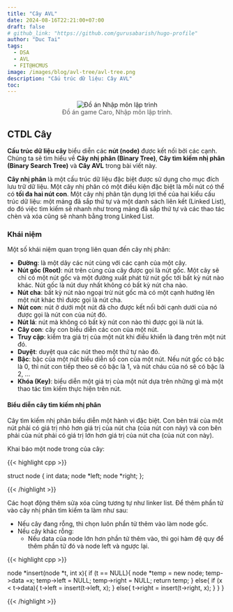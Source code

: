 ```yaml
---
title: "Cây AVL"
date: 2024-08-16T22:21:00+07:00
draft: false
# github_link: "https://github.com/gurusabarish/hugo-profile"
author: "Duc Tai"
tags:
  - DSA
  - AVL
  - FIT@HCMUS
image: /images/blog/avl-tree/avl-tree.png 
description: "Cấu trúc dữ liệu: Cây AVL"
toc: 
---
```


<figure style="text-align: center; margin-bottom: 20px;">
  <img src="/images/blog/roadmap/nmlt.png" alt="Đồ án Nhập môn lập trình" style="max-width: 90%; height: auto;">
  <figcaption style="font-size: 14px; color: #555;">Đồ án game Caro, Nhập môn lập trình.</figcaption>
</figure>

## CTDL Cây

**Cấu trúc dữ liệu cây** biểu diễn các **nút (node)** được kết nối bởi các cạnh. Chúng ta sẽ tìm hiểu về **Cây nhị phân (Binary Tree)**, **Cây tìm kiếm nhị phân (Binary Search Tree)** và **Cây AVL** trong bài viết này.

**Cây nhị phân** là một cấu trúc dữ liệu đặc biệt được sử dụng cho mục đích lưu trữ dữ liệu. Một cây nhị phân có một điều kiện đặc biệt là mỗi nút có thể có **tối đa hai nút con**. Một cây nhị phân tận dụng lợi thế của hai kiểu cấu trúc dữ liệu: một mảng đã sắp thứ tự và một danh sách liên kết (Linked List), do đó việc tìm kiếm sẽ nhanh như trong mảng đã sắp thứ tự và các thao tác chèn và xóa cũng sẽ nhanh bằng trong Linked List.

### Khái niệm

Một số khái niệm quan trọng liên quan đến cây nhị phân: 

- **Đường**: là một dãy các nút cùng với các cạnh của một cây.
- **Nút gốc (Root)**: nút trên cùng của cây được gọi là nút gốc. Một cây sẽ chỉ có một nút gốc và một đường xuất phát từ nút gốc tới bất kỳ nút nào khác. Nút gốc là nút duy nhất không có bất kỳ nút cha nào.
- **Nút cha**: bất kỳ nút nào ngoại trừ nút gốc mà có một cạnh hướng lên một nút khác thì được gọi là nút cha.
- **Nút con**: nút ở dưới một nút đã cho được kết nối bởi cạnh dưới của nó được gọi là nút con của nút đó.
- **Nút lá**: nút mà không có bất kỳ nút con nào thì được gọi là nút lá.
- **Cây con**: cây con biểu diễn các con của một nút.
- **Truy cập**: kiểm tra giá trị của một nút khi điều khiển là đang trên một nút đó.
- **Duyệt**: duyệt qua các nút theo một thứ tự nào đó.
- **Bậc**: bậc của một nút biểu diễn số con của một nút. Nếu nút gốc có bậc là 0, thì nút con tiếp theo sẽ có bậc là 1, và nút cháu của nó sẽ có bậc là 2, …
- **Khóa (Key)**: biểu diễn một giá trị của một nút dựa trên những gì mà một thao tác tìm kiếm thực hiện trên nút.

#### Biểu diễn cây tìm kiếm nhị phân

Cây tìm kiếm nhị phân biểu diễn một hành vi đặc biệt. Con bên trái của một nút phải có giá trị nhỏ hơn giá trị của nút cha (của nút con này) và con bên phải của nút phải có giá trị lớn hơn giá trị của nút cha (của nút con này).

Khai báo một node trong của cây:

{{< highlight cpp >}}

struct node {
  int data;
  node *left;
  node *right;
};

{{< /highlight >}}

Các hoạt động thêm sửa xóa cũng tương tự như linker list.
Để thêm phần tử vào cây nhị phân tìm kiếm ta làm như sau:

- Nếu cây đang rỗng, thì chọn luôn phần tử thêm vào làm node gốc.
- Nếu cây khác rỗng:
  - Nếu data của node lớn hơn phần tử thêm vào, thì gọi hàm đệ quy để thêm phần tử đó và node left và ngược lại.

{{< highlight cpp >}}

node *insert(node *t, int x){
  if (t == NULL){
    node *temp = new node;
    temp->data =x;
    temp->left = NULL;
    temp->right = NULL;
    return temp;
  } else{
    if (x < t->data){
      t->left = insert(t->left, x);
    } else{
      t->right = insert(t->right, x);
    }
  }
}

{{< /highlight >}}

